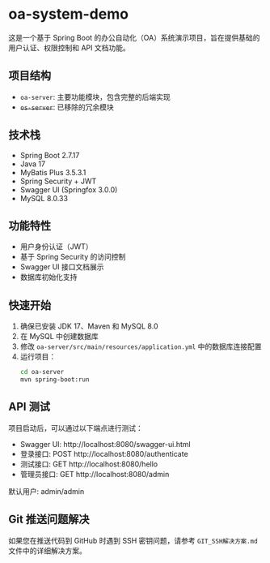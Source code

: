 # oa-system-demo

这是一个基于 Spring Boot 的办公自动化（OA）系统演示项目，旨在提供基础的用户认证、权限控制和 API 文档功能。

## 项目结构

- `oa-server`: 主要功能模块，包含完整的后端实现
- ~~`os-server`~~: 已移除的冗余模块

## 技术栈

- Spring Boot 2.7.17
- Java 17
- MyBatis Plus 3.5.3.1
- Spring Security + JWT
- Swagger UI (Springfox 3.0.0)
- MySQL 8.0.33

## 功能特性

- 用户身份认证（JWT）
- 基于 Spring Security 的访问控制
- Swagger UI 接口文档展示
- 数据库初始化支持

## 快速开始

1. 确保已安装 JDK 17、Maven 和 MySQL 8.0
2. 在 MySQL 中创建数据库
3. 修改 `oa-server/src/main/resources/application.yml` 中的数据库连接配置
4. 运行项目：
   ```bash
   cd oa-server
   mvn spring-boot:run
   ```

## API 测试

项目启动后，可以通过以下端点进行测试：
- Swagger UI: http://localhost:8080/swagger-ui.html
- 登录接口: POST http://localhost:8080/authenticate
- 测试接口: GET http://localhost:8080/hello
- 管理员接口: GET http://localhost:8080/admin

默认用户: admin/admin

## Git 推送问题解决

如果您在推送代码到 GitHub 时遇到 SSH 密钥问题，请参考 `GIT_SSH解决方案.md` 文件中的详细解决方案。